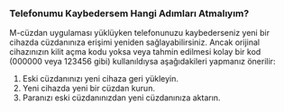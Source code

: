 ### Telefonumu Kaybedersem Hangi Adımları Atmalıyım?

M-cüzdan uygulaması yüklüyken telefonunuzu kaybederseniz yeni bir cihazda cüzdanınıza erişimi yeniden sağlayabilirsiniz. Ancak orijinal cihazınızın kilit açma kodu yoksa veya tahmin edilmesi kolay bir kod (000000 veya 123456 gibi) kullanıldıysa aşağıdakileri yapmanız önerilir:

1. Eski cüzdanınızı yeni cihaza geri yükleyin.
2. Yeni cihazda yeni bir cüzdan kurun.
3. Paranızı eski cüzdanınızdan yeni cüzdanınıza aktarın.
